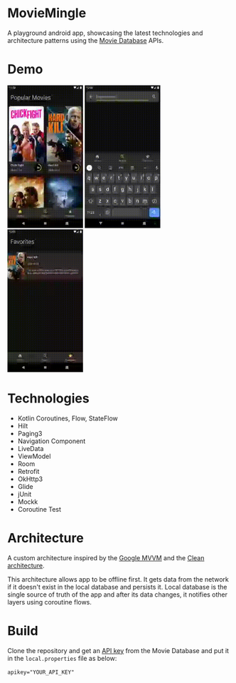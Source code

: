 # MovieMingle
A playground android app, showcasing the latest technologies and architecture patterns using the [Movie Database](https://www.themoviedb.org/) APIs.

# Demo
<span><img src="https://github.com/ImnIrdst/iiCnma/blob/main/demo/iicnma-home-detail.gif" width="170" height="320"></span>
<span><img src="https://github.com/ImnIrdst/iiCnma/blob/main/demo/iicnma-search.gif" width="170" height="320"></span>
<span><img src="https://github.com/ImnIrdst/iiCnma/blob/main/demo/iicnma-favorites.gif" width="170" height="320"></span>

# Technologies

- Kotlin Coroutines, Flow, StateFlow
- Hilt
- Paging3
- Navigation Component
- LiveData
- ViewModel
- Room
- Retrofit
- OkHttp3
- Glide
- jUnit
- Mockk
- Coroutine Test

# Architecture
A custom architecture inspired by the [Google MVVM](https://developer.android.com/jetpack/guide) and the [Clean architecture](https://blog.cleancoder.com/uncle-bob/2012/08/13/the-clean-architecture.html).

This architecture allows app to be offline first. It gets data from the network if it doesn't exist in the local database and persists it. Local database is the single source of truth of the app and after its data changes, it notifies other layers using coroutine flows. 

# Build
Clone the repository and get an [API key](https://www.themoviedb.org/settings/api) from the Movie Database and put it in the `local.properties` file as below:

```properties
apikey="YOUR_API_KEY"
```
